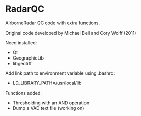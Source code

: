 RadarQC
=======

AirborneRadar QC code with extra functions.

Original code developed by Michael Bell and Cory Wolff (2011)

Need installed:

- Qt
- GeographicLib
- libgeotiff

Add link path to environment variable using .bashrc:

- LD_LIBRARY_PATH=/usr/local/lib

Functions added:

- Thresholding with an AND operation
- Dump a VAD text file (working on)
